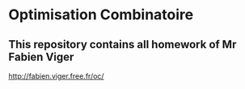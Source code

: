 # Optimisation Combinatoire
## This repository contains all homework of Mr Fabien Viger
http://fabien.viger.free.fr/oc/ 
